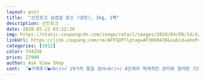 ```yaml
---
layout: post 
title:  "선진포크 삼겹살 로스 (냉장), 1kg, 1팩" 
description: 선진포크  ..
date: 2020-05-22 03:22:29 
img: https://static.coupangcdn.com/image/retail/images/2020/04/09/14/4/3e852666-d8f3-419c-beff-2d1d0dc2222c.jpg 
linkUrl: https://link.coupang.com/re/AFFSDP?lptag=AF3600438&subid=ahnPublicAsk&pageKey=1444871807&itemId=2489991441&vendorItemId=70483208135&traceid=V0-113-8153357fafd7b631 
categories: [1012] 
color: f44336 
price: 22900 
author: Ask View Shop 
cont:  "●구매후기●<br/>√ 19가지 품질 검사<br/>√ 4단계의 체계적인 관리와 철저한 기준에 의해 품질 관리<br/>√ 고소한 풍미와 촉촉한 육즙이 일품<br/>√ 구워 먹기 좋은 도톰한 두께로 정형<br/>√ 국내산 돼지고기 삼겹살로 엄선한 제품<br/>√ 드립 로스율 관리로 육즙이 풍부<br/>√ 안심할 수 있는 HACCP 인증 제품<br/>√ 육류의 신선함을 유지하는 산소 포장법을 적용<br/>√ 콜드체인 시스템으로 전국 유통망을 관리하여 신선함을 유지<br/>◆ 구매이유<br/>◆ 구매후기<br/>◆ 시식평<br/>◆ 제품소개<br/>거의 핏물이 새지 않고 아무 냄새도 안 나서 냉장 삼겹으로 먹을 수 있었습니다<br/>고기가 기름도 맑고 깨끗한것이  신선해서 그런지 전혀 느끼하지가 않네요.<br/>.<br/>ㅋ<br/>나가서 식당에서 먹으면 이렇게 고급 돼지고기는 못 먹을 것 같아요.<br/><br/>다른 삼겹살은 보면 지방만 잔뜩 껴있을때도 있던데<br/>대형 할인마트에서 구매한 돼지고기 보다 더 맛있는것 같습니다.<br/> 무엇보다 숙성되어서 그런지 육미가 굉장히 좋습니다.<br/> 특히나 산소포장법을 사용한다고 해서 그런지 고기가 갈변도 안되고 색깔도 신선한게 아주 좋은 등급의 삼겹살 같습니다.<br/> 앞으로 저희집은 삼겹살은 무조건 선진포크 삼겹살 로스 (냉장), 1kg로 구매하려 합니다.<br/> 요즘 아이들을 돌보느라 스트레스가 만땅이었는데 이 삼겹살 하나 먹고 기분이 좋아졌습니다.<br/> 아주 대만족입니다.<br/> 강추해요.<br/><br/>돼지고기 정말 잘산거 같아요.<br/><br/>배송도 빠르고,, 주문하고 바쁜일이 생겨 바로 먹지 못했는데도<br/>선진포크 삼겹살 먹고싶어도 찾기 어려웠는데<br/>선진포크 삼겹살은 살코기와 지방이 적절히 섞여있어서 좋았어요<br/>신기하게도 고기 구울 때 육즙이 질질 안새서 기름 처리하기도 편했네요<br/>씹을수록 고소한 맛이 나서 아이들이 먹기에도 좋아요<br/>앞으로 쿠팡 로켓프레시 자주 이용해서 선진포크 한 돈 자주 구매해야겠어요.<br/><br/>어젯밤 늦게 쿠팡 로켓프레시로 삼겹살과 야채를 조금 주문했는데 세상에... <br/><br/>우선 받아보자마자 육질이 선홍빛이어서 신선하구나 싶었어요<br/>이제 쿠팡에서 손쉽게 주문하면 바로 다음날 오니까 대만족이예요♥<br/>입속에서 사르르 녹아들면서 고소하고 단맛이 나는 듯<br/>저 오돌뼈 있는 게 진짜 삼겹살 더 주문해야 겠어요.<br/><br/>저희집은 삼겹살을 구을때 양파를 같이 넣어 조리합니다.<br/> 자색양파를 특히 선호하는데 그러면 삼겹살의 잡내도 사라지고 풍미도 한결 좋아지거든요.<br/> 어화둥둥 조리된 삼겹살 한점을 입에 딱 넣었는데, 어머나 세상에 오래간만에 먹어본 삼겹살이기도 했지만 너무 맛있었습니다.<br/> 300g정도만 저녁 반찬으로 구웠는데 아이들과 홀라당 다 비워서 다시 200g 정도를 더 구워서 먹었을 정도였으니까요.<br/> 곰곰 시리즈의 삼겹살도 나름 맛있게 먹었던것 같은데 이번에 새로 구매한 선진포크 삼겹살 로스 (냉장), 1kg는 정말 물건입니다.<br/> 곰곰 양념 소불고기 시리즈와 더불어 쿠팡에서 구매한 고기류 신선육중에 최고가 아닌가 싶습니다.<br/> 정말 육질도 부드럽고 육즙도 풍부하면서 고소한 감칠맛이 아주 좋습니다.<br/> 식당에서 사먹는 삼겹살 보다도 더 맛있게 먹은듯 싶어요.<br/> 정말 대박입니다.<br/><br/>주문한 지 하루도 안돼서 새벽에 벌써 도착했어요.<br/><br/>지글지글 아침에 먹는 삼겹살인데<br/>코비드19의 광풍으로 외식을 하지 못하는 관계로 삼겹살을 먹어 본지가 한참이 된것 같더라고요.<br/> 구워도 먹고 김치찌개에도 넣어 먹으려고 구매를 했습니다.<br/><br/>품질이 다른 돼지고기인 듯.<br/>.<br/><br/>﻿<br/>﻿역시 선진포크 한 돈 삼겹살이 최고더라고요.<br/><br/>﻿﻿<br/>" 
---
```

